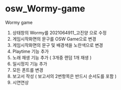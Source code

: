 # osw_Wormy-game
Wormy game
1. 상태창의 Wormy를 2021064911_고진양 으로 수정
2. 게임시작화면의 문구를 OSW Game으로 변경
3. 게임시작화면의 문구 및 배경색을 노란색으로 변경
4. Playtime 기능 추가
5. 노래 재생 기능 추가 ( 3개중 랜덤 1개 재생 )
6. 일시정지 기능 추가
7. 모든 폰트를 변경
8. 보고서 작성 ( 보고서의 2번항목은 반드시 순서도를 포함 )
9. 시연연상
